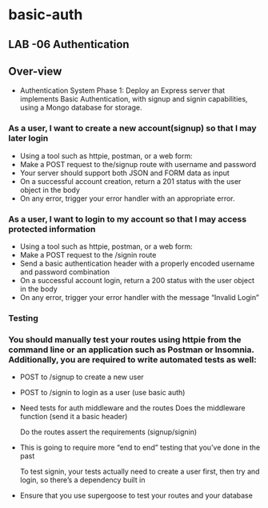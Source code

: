 # basic-auth

## LAB -06 Authentication

## Over-view 
- Authentication System Phase 1: Deploy an Express server that implements Basic Authentication, with signup and signin capabilities, using a Mongo database for storage.

### As a user, I want to create a new account(signup) so that I may later login
- Using a tool such as httpie, postman, or a web form:
- Make a POST request to the/signup route with username and password
- Your server should support both JSON and FORM data as input
- On a successful account creation, return a 201 status with the user object in the body
- On any error, trigger your error handler with an appropriate error.

### As a user, I want to login to my account so that I may access protected information
- Using a tool such as httpie, postman, or a web form:
- Make a POST request to the /signin route
- Send a basic authentication header with a properly encoded username and password combination
- On a successful account login, return a 200 status with the user object in the body
- On any error, trigger your error handler with the message “Invalid Login”

### Testing

### You should manually test your routes using httpie from the command line or an application such as Postman or Insomnia. Additionally, you are required to write automated tests as well:

- POST to /signup to create a new user
- POST to /signin to login as a user (use basic auth)
- Need tests for auth middleware and the routes
   Does the middleware function (send it a basic header)

  Do the routes assert the requirements (signup/signin)

- This is going to require more “end to end” testing that you’ve done in the past

   To test signin, your tests actually need to create a user first, then try and login, so there’s a dependency built in

- Ensure that you use supergoose to test your routes and your database